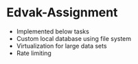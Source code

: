 # Edvak-Assignment 
- Implemented below tasks
- Custom local database using file system
- Virtualization for large data sets
- Rate limiting